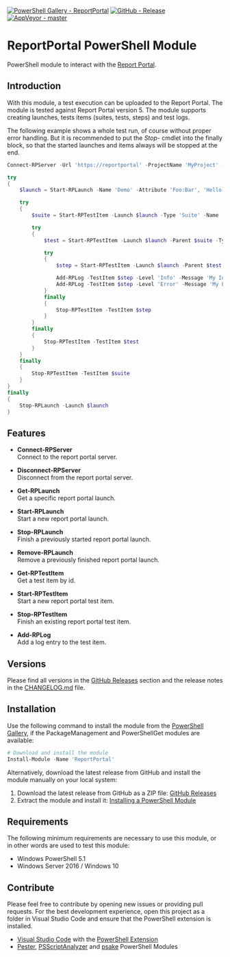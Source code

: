 [![PowerShell Gallery - ReportPortal](https://img.shields.io/badge/PowerShell_Gallery-ReportPortal-0072C6.svg)](https://www.powershellgallery.com/packages/ReportPortal)
[![GitHub - Release](https://img.shields.io/github/release/claudiospizzi/ReportPortal.svg)](https://github.com/claudiospizzi/ReportPortal/releases)
[![AppVeyor - master](https://img.shields.io/appveyor/ci/claudiospizzi/ReportPortal/master.svg)](https://ci.appveyor.com/project/claudiospizzi/ReportPortal/branch/master)

# ReportPortal PowerShell Module

PowerShell module to interact with the [Report Portal].

## Introduction

With this module, a test execution can be uploaded to the Report Portal. The
module is tested against Report Portal version 5. The module supports creating
launches, tests items (suites, tests, steps) and test logs.

The following example shows a whole test run, of course without proper error
handling. But it is recommended to put the *Stop-* cmdlet into the finally
block, so that the started launches and items always will be stopped at the end.

```powershell
Connect-RPServer -Url 'https://reportportal' -ProjectName 'MyProject' -Credential 'myuser'

try
{
    $launch = Start-RPLaunch -Name 'Demo' -Attribute 'Foo:Bar', 'Hello:World'

    try
    {
        $suite = Start-RPTestItem -Launch $launch -Type 'Suite' -Name 'Suite 1'

        try
        {
            $test = Start-RPTestItem -Launch $launch -Parent $suite -Type 'Test' -Name 'Test 1'

            try
            {
                $step = Start-RPTestItem -Launch $launch -Parent $test -Type 'Step' -Name 'Step 1'

                Add-RPLog -TestItem $step -Level 'Info' -Message 'My Info Message'
                Add-RPLog -TestItem $step -Level 'Error' -Message 'My Error Message'
            }
            finally
            {
                Stop-RPTestItem -TestItem $step
            }
        }
        finally
        {
            Stop-RPTestItem -TestItem $test
        }
    }
    finally
    {
        Stop-RPTestItem -TestItem $suite
    }
}
finally
{
    Stop-RPLaunch -Launch $launch
}
```

## Features

* **Connect-RPServer**  
  Connect to the report portal server.

* **Disconnect-RPServer**  
  Disconnect from the report portal server.

* **Get-RPLaunch**  
  Get a specific report portal launch.

* **Start-RPLaunch**  
  Start a new report portal launch.

* **Stop-RPLaunch**  
  Finish a previously started report portal launch.

* **Remove-RPLaunch**  
  Remove a previously finished report portal launch.

* **Get-RPTestItem**  
  Get a test item by id.

* **Start-RPTestItem**  
  Start a new report portal test item.

* **Stop-RPTestItem**  
  Finish an existing report portal test item.

* **Add-RPLog**  
  Add a log entry to the test item.

## Versions

Please find all versions in the [GitHub Releases] section and the release notes
in the [CHANGELOG.md] file.

## Installation

Use the following command to install the module from the [PowerShell Gallery],
if the PackageManagement and PowerShellGet modules are available:

```powershell
# Download and install the module
Install-Module -Name 'ReportPortal'
```

Alternatively, download the latest release from GitHub and install the module
manually on your local system:

1. Download the latest release from GitHub as a ZIP file: [GitHub Releases]
2. Extract the module and install it: [Installing a PowerShell Module]

## Requirements

The following minimum requirements are necessary to use this module, or in other
words are used to test this module:

* Windows PowerShell 5.1
* Windows Server 2016 / Windows 10

## Contribute

Please feel free to contribute by opening new issues or providing pull requests.
For the best development experience, open this project as a folder in Visual
Studio Code and ensure that the PowerShell extension is installed.

* [Visual Studio Code] with the [PowerShell Extension]
* [Pester], [PSScriptAnalyzer] and [psake] PowerShell Modules

[PowerShell Gallery]: https://www.powershellgallery.com/packages/ReportPortal
[GitHub Releases]: https://github.com/claudiospizzi/ReportPortal/releases
[Installing a PowerShell Module]: https://msdn.microsoft.com/en-us/library/dd878350

[CHANGELOG.md]: CHANGELOG.md

[Visual Studio Code]: https://code.visualstudio.com/
[PowerShell Extension]: https://marketplace.visualstudio.com/items?itemName=ms-vscode.PowerShell
[Pester]: https://www.powershellgallery.com/packages/Pester
[PSScriptAnalyzer]: https://www.powershellgallery.com/packages/PSScriptAnalyzer
[psake]: https://www.powershellgallery.com/packages/psake

[Report Portal]: http://reportportal.io/

